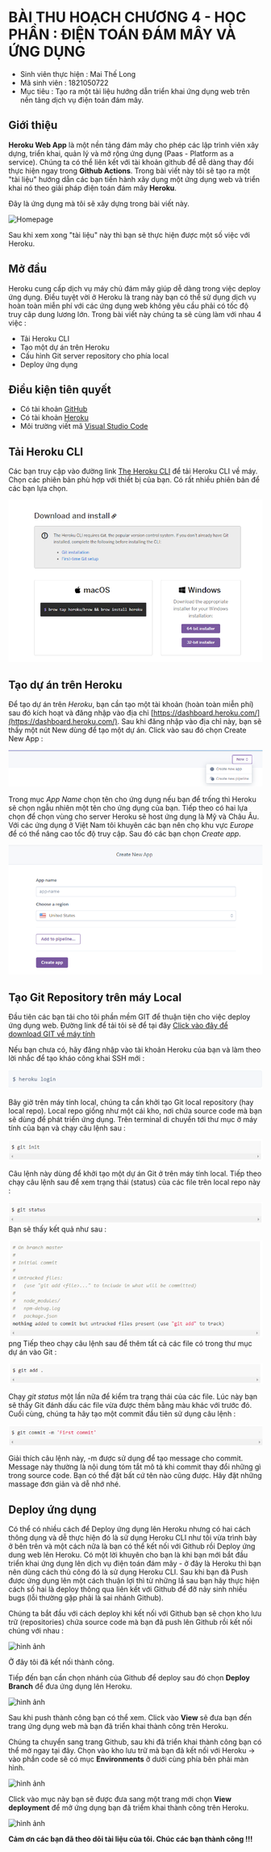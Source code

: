 # BÀI THU HOẠCH CHƯƠNG 4 - HỌC PHẦN : ĐIỆN TOÁN ĐÁM MÂY VÀ ỨNG DỤNG
- Sinh viên thực hiện : Mai Thế Long
- Mã sinh viên : 1821050722
- Mục tiêu : Tạo ra một tài liệu hướng dẫn triển khai ứng dụng web trên nền tảng dịch vụ điện toán đám mây.
## Giới thiệu
**Heroku Web App** là một nền tảng đám mây cho phép các lập trình viên xây dựng, triển khai, quản lý và mở rộng ứng dụng (Paas - Platform as a service). Chúng ta có thể liên kết với tài khoản github để dễ dàng thay đổi thực hiện ngay trong **Github Actions**.
Trong bài viết này tôi sẽ tạo ra một "tài liệu" hướng dẫn các bạn tiến hành xây dụng một ứng dụng web và triển khai nó theo giải pháp điện toán đám mây **Heroku**.

Đây là ứng dụng mà tôi sẽ xây dựng trong bài viết này.

![Homepage](./homepage.png)

Sau khi xem xong "tài liệu" này thì bạn sẽ thực hiện được một số việc với Heroku.

## Mở đầu
Heroku cung cấp dịch vụ máy chủ đám mây giúp dễ dàng trong việc deploy ứng dụng. Điều tuyệt vời ở Heroku là trang này bạn có thể sử dụng dịch vụ hoàn toàn miễn phí với các ứng dụng web không yêu cầu phải có tốc độ truy câp dung lương lớn.
Trong bài viết này chúng ta sẽ cùng làm với nhau 4 việc :
- Tải Heroku CLI
- Tạo một dự án trên Heroku
- Cấu hình Git server repository cho phía local
- Deploy ứng dụng

## Điều kiện tiên quyết
- Có tài khoản [GitHub](https://github.com/)
- Có tài khoản [Heroku](https://dashboard.heroku.com/)
- Môi trường viết mã [Visual Studio Code](https://code.visualstudio.com/)

## Tải Heroku CLI
Các bạn truy cập vào đường link [The Heroku CLI](https://devcenter.heroku.com/articles/heroku-cli) để tải Heroku CLI về máy. Chọn các phiên bản phù hợp với thiết bị của bạn. Có rất nhiều phiên bản để các bạn lựa chọn.

![hình ảnh](./a1.png)


## Tạo dự án trên Heroku
Để tạo dự án trên *Heroku*, bạn cần tạo một tài khoản (hoàn toàn miễn phí) sau đó kích hoạt và đăng nhập vào địa chỉ [https://dashboard.heroku.com/](https://dashboard.heroku.com/). Sau khi đăng nhập vào địa chỉ này, bạn sẽ thấy một nút New dùng để tạo một dự án. Click vào sau đó chọn Create New App :

![hình ảnh](./a2.png)

Trong mục *App Name* chọn tên cho ứng dụng nếu bạn để trống thì Heroku sẽ chọn ngẫu nhiên một tên cho ứng dụng của bạn. Tiếp theo có hai lựa chọn để chọn vùng cho server Heroku sẽ host ứng dụng là Mỹ và Châu Âu. Với các ứng dụng ở Việt Nam tôi khuyên các bạn nên chọ khu vực *Europe* để có thể nâng cao tốc độ truy cập. Sau đó các bạn chọn *Create app*.

![hình ảnh](./a3.png)

## Tạo Git Repository trên máy Local
Đầu tiên các bạn tải cho tôi phần mềm GIT để thuận tiện cho việc deploy ứng dụng web. Đường link để tải tôi sẽ để tại đây [ Click vào đây để download GIT về máy tính](https://git-scm.com/)

Nếu bạn chưa có, hãy đăng nhập vào tài khoản Heroku của bạn và làm theo lời nhắc để tạo kháo công khai SSH mới :

![hình ảnh](./b1.png)

Bây giờ trên máy tính local, chúng ta cần khởi tạo Git local repository (hay local repo). Local repo giống như một cái kho, nơi chứa source code mà bạn sẽ dùng để phát triển ứng dụng. Trên terminal di chuyển tới thư mục ở máy tính của bạn và chạy câu lệnh sau :

![hình ảnh](./b2.png)

Câu lệnh này dùng để khởi tạo một dự án Git ở trên máy tính local. Tiếp theo chạy câu lệnh sau để xem trạng thái (status) của các file trên local repo này :

![hình ảnh](./b3.png)
Bạn sẽ thấy kết quả như sau :

![hình ảnh](./a4.png)
png
Tiếp theo chạy câu lệnh sau để thêm tất cả các file có trong thư mục dự án vào Git :

![hình ảnh](./b4.png)

Chạy *git status* một lần nữa để kiểm tra trạng thái của các file. Lúc này bạn sẽ thấy Git đánh dấu các file vừa được thêm bằng màu khác với trước đó.
Cuối cùng, chúng ta hãy tạo một commit đầu tiên sử dụng câu lệnh :

![hình ảnh](./b5.png)

Giải thích câu lệnh này, -m được sử dụng để tạo message cho commit. Message này thường là nội dung tóm tắt mô tả khi commit thay đổi những gì trong source code. Bạn có thể đặt bất cứ tên nào cũng được. Hãy đặt những massage đơn giản và dễ nhớ nhé.

## Deploy ứng dụng

Có thể có nhiều cách để Deploy ứng dụng lên Heroku nhưng có hai cách thông dụng và dễ thực hiện đó là sử dụng Heroku CLI như tôi vừa trình bày ở bên trên và một cách nữa là bạn có thể kết nối với Github rồi Deploy ứng dung web lên Heroku. Có một lời khuyên cho bạn là khi bạn mới bắt đầu triển khai ứng dụng lên dịch vụ điện toán đám mây - ở đây là Heroku thì bạn nên dùng cách thủ công đó là sử dụng Heroku CLI. Sau khi bạn đã Push được ứng dụng lên một cách thuận lợi thì từ những lầ sau bạn hãy thực hiện cách số hai là deploy thông qua liên kết với Github để đỡ nảy sinh nhiều bugs (lỗi thường gặp phải là sai nhánh Github).

Chúng ta bắt đầu với cách deploy khi kết nối với Github bạn sẽ chọn kho lưu trữ (repositories) chứa source code mà bạn đã push lên Github rồi kết nối chúng với nhau :

![hình ảnh](./i6.png)

 Ở đây tôi đã kết nối thành công.

Tiếp đến bạn cần chọn nhánh của Github để deploy sau đó chọn **Deploy Branch** để đưa ứng dụng lên Heroku.

![hình ảnh](./i8.png)

Sau khi push thành công bạn có thể xem. Click vào **View** sẽ đưa bạn đến trang ứng dụng web mà bạn đã triển khai thành công trên Heroku. 

Chúng ta chuyển sang trang Github, sau khi đã triển khai thành công bạn có thể mở ngay tại đây. Chọn vào kho lưu trữ mà bạn đã kết nối với Heroku -> vào phần code sẽ có mục **Environments** ở dưới cùng phía bên phải màn hình.

![hình ảnh](./i9.png)

Click vào mục này bạn sẽ được đưa sang một trang mới chọn **View deployment** để mở ứng dụng bạn đã triểm khai thành công trên Heroku.

![hình ảnh](./i10.png)




**Cảm ơn các bạn đã theo dõi tài liệu của tôi. Chúc các bạn thành công !!!**